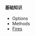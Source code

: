 #### 基础知识

- Options
- Methods
- <a href="openlayers/overlay/fires/index.html" target="_blank">Fires</a>